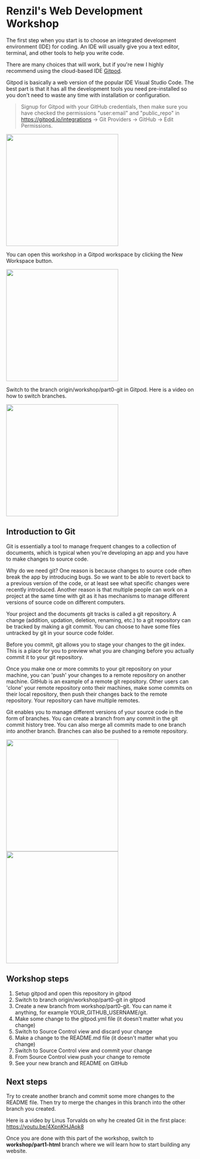# Renzil's Web Development Workshop

The first step when you start is to choose an integrated development environment (IDE) for coding. An IDE will usually give you a text editor, terminal, and other tools to help you write code.

There are many choices that will work, but if you're new I highly recommend using the cloud-based IDE [Gitpod](https://gitpod.io).

Gitpod is basically a web version of the popular IDE Visual Studio Code. The best part is that it has all the development tools you need pre-installed so you don't need to waste any time with installation or configuration.

> Signup for Gitpod with your GitHub credentials, then make sure you have checked the permissions "user:email" and "public_repo" in https://gitpod.io/integrations -> Git Providers -> GitHub -> Edit Permissions.

<a href="https://www.loom.com/share/1249c77745654b0ba46e83cfb8481eff">
  <img style="width:300px;max-width:300px;" src="https://cdn.loom.com/sessions/thumbnails/1249c77745654b0ba46e83cfb8481eff-with-play.gif">
</a>

You can open this workshop in a Gitpod workspace by clicking the New Workspace button.

<a href="https://www.loom.com/share/42a3c3b2e66146bba8fd3499cc440cf5">
  <img style="width:300px;max-width:300px;" src="https://cdn.loom.com/sessions/thumbnails/42a3c3b2e66146bba8fd3499cc440cf5-with-play.gif">
</a>

Switch to the branch origin/workshop/part0-git in Gitpod. Here is a video on how to switch branches.

<a href="https://www.loom.com/share/19b7d5dbe9ff423ab5d8a3362ddd20af">
  <img style="width:300px;max-width:300px;" src="https://cdn.loom.com/sessions/thumbnails/19b7d5dbe9ff423ab5d8a3362ddd20af-with-play.gif">
</a>


## Introduction to Git

Git is essentially a tool to manage frequent changes to a collection of documents, which is typical when you're developing an app and you have to make changes to source code.

Why do we need git? One reason is because changes to source code often break the app by introducing bugs. So we want to be able to revert back to a previous version of the code, or at least see what specific changes were recently introduced. Another reason is that multiple people can work on a project at the same time with git as it has mechanisms to manage different versions of source code on different computers.

Your project and the documents git tracks is called a git repository. A change (addition, updation, deletion, renaming, etc.) to a git repository can be tracked by making a git commit. You can choose to have some files untracked by git in your source code folder.

Before you commit, git allows you to stage your changes to the git index. This is a place for you to preview what you are changing before you actually commit it to your git repository.

Once you make one or more commits to your git repository on your machine, you can 'push' your changes to a remote repository on another machine. GitHub is an example of a remote git repository. Other users can 'clone' your remote repository onto their machines, make some commits on their local repository, then push their changes back to the remote repository. Your repository can have multiple remotes.

Git enables you to manage different versions of your source code in the form of branches. You can create a branch from any commit in the git commit history tree. You can also merge all commits made to one branch into another branch. Branches can also be pushed to a remote repository.

<img src="https://drive.google.com/uc?id=15ZPGf986T2mQxiiSiKmPxbsARwOHtu44" width="300"> <img src="https://drive.google.com/uc?id=15ZbAjkrM1xHBHPs2OFnsgTXH9lHmPyzW" width="300">

## Workshop steps

1. Setup gitpod and open this repository in gitpod
2. Switch to branch origin/workshop/part0-git in gitpod
3. Create a new branch from workshop/part0-git. You can name it anything, for example YOUR_GITHUB_USERNAME/git.
4. Make some change to the gitpod.yml file (it doesn't matter what you change)
5. Switch to Source Control view and discard your change
6. Make a change to the README.md file (it doesn't matter what you change)
7. Switch to Source Control view and commit your change
8. From Source Control view push your change to remote
9. See your new branch and README on GitHub

## Next steps

Try to create another branch and commit some more changes to the README file. Then try to merge the changes in this branch into the other branch you created.

Here is a video by Linus Torvalds on why he created Git in the first place: https://youtu.be/4XpnKHJAok8

Once you are done with this part of the workshop, switch to **workshop/part1-html** branch where we will learn how to start building any website.
